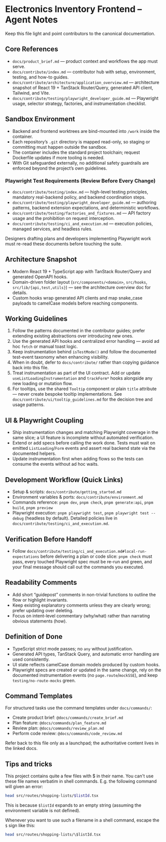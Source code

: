 # Electronics Inventory Frontend – Agent Notes

Keep this file light and point contributors to the canonical documentation.

## Core References

- `docs/product_brief.md` — product context and workflows the app must serve.
- `docs/contribute/index.md` — contributor hub with setup, environment, testing, and how-to guides.
- `docs/contribute/architecture/application_overview.md` — architecture snapshot of React 19 + TanStack Router/Query, generated API client, Tailwind, and Vite.
- `docs/contribute/testing/playwright_developer_guide.md` — Playwright usage, selector strategy, factories, and instrumentation checklist.

## Sandbox Environment

- Backend and frontend worktrees are bind-mounted into `/work` inside the container.
- Each repository’s `.git` directory is mapped read-only, so staging or committing must happen outside the sandbox.
- The container includes the standard project toolchain; request Dockerfile updates if more tooling is needed.
- With Git safeguarded externally, no additional safety guardrails are enforced beyond the project’s own guidelines.

### Playwright Test Requirements (Review Before Every Change)

- `docs/contribute/testing/index.md` — high-level testing principles, mandatory real-backend policy, and backend coordination steps.
- `docs/contribute/testing/playwright_developer_guide.md` — authoring patterns, backend extension expectations, and deterministic workflows.
- `docs/contribute/testing/factories_and_fixtures.md` — API factory usage and the prohibition on request interception.
- `docs/contribute/testing/ci_and_execution.md` — execution policies, managed services, and headless rules.

Designers drafting plans and developers implementing Playwright work must re-read these documents before touching the suite.

## Architecture Snapshot

- Modern React 19 + TypeScript app with TanStack Router/Query and generated OpenAPI hooks.
- Domain-driven folder layout (`src/components/<domain>`, `src/hooks`, `src/lib/{api,test,utils}`) — see the architecture overview doc for details.
- Custom hooks wrap generated API clients and map snake_case payloads to camelCase models before reaching components.

## Working Guidelines

1. Follow the patterns documented in the contributor guides; prefer extending existing abstractions over introducing new ones.
2. Use the generated API hooks and centralized error handling — avoid ad hoc `fetch` or manual toast logic.
3. Keep instrumentation behind `isTestMode()` and follow the documented test-event taxonomy when enhancing visibility.
4. When in doubt, defer to `docs/contribute/` rather than copying guidance back into this file.
5. Treat instrumentation as part of the UI contract. Add or update `useListLoadingInstrumentation` and `trackForm*` hooks alongside any new loading or mutation flow.
6. For tooltips, use the shared `Tooltip` component or plain `title` attribute — never create bespoke tooltip implementations. See `docs/contribute/ui/tooltip_guidelines.md` for the decision tree and usage patterns.

## UI & Playwright Coupling

- Ship instrumentation changes and matching Playwright coverage in the same slice; a UI feature is incomplete without automated verification.
- Extend or add specs before calling the work done. Tests must wait on emitted `ListLoading`/`Form` events and assert real backend state via the documented helpers.
- Update instrumentation first when adding flows so the tests can consume the events without ad hoc waits.


## Development Workflow (Quick Links)

- Setup & scripts: `docs/contribute/getting_started.md`
- Environment variables & ports: `docs/contribute/environment.md`
- Commands reference: `pnpm dev`, `pnpm check`, `pnpm generate:api`, `pnpm build`, `pnpm preview`
- Playwright execution: `pnpm playwright test`, `pnpm playwright test --debug` (headless by default). Detailed policies live in `docs/contribute/testing/ci_and_execution.md`.

## Verification Before Handoff

- Follow `docs/contribute/testing/ci_and_execution.md#local-run-expectations` before delivering a plan or code slice: `pnpm check` must pass, every touched Playwright spec must be re-run and green, and your final message should call out the commands you executed.

## Readability Comments

- Add short “guidepost” comments in non-trivial functions to outline the flow or highlight invariants.
- Keep existing explanatory comments unless they are clearly wrong; prefer updating over deleting.
- Focus on intent-level commentary (why/what) rather than narrating obvious statements (how).

## Definition of Done

- TypeScript strict mode passes; no `any` without justification.
- Generated API types, TanStack Query, and automatic error handling are used consistently.
- UI state reflects camelCase domain models produced by custom hooks.
- Playwright specs are created or updated in the same change, rely on the documented instrumentation events (no `page.route`/`mockSSE`), and keep `testing/no-route-mocks` green.

## Command Templates

For structured tasks use the command templates under `docs/commands/`:
- Create product brief: `@docs/commands/create_brief.md`
- Plan feature: `@docs/commands/plan_feature.md`
- Review plan: `@docs/commands/review_plan.md`
- Perform code review: `@docs/commands/code_review.md`

Refer back to this file only as a launchpad; the authoritative content lives in the linked docs.

## Tips and tricks

This project contains quite a few files with $ in their name. You can't use these file names verbatim in shell commands. E.g. the following command will given an error:

```bash
head src/routes/shopping-lists/$listId.tsx
```

This is because `$listId` expands to an empty string (assuming the environment variable is not defined).

Whenever you want to use such a filename in a shell command, escape the `$` sign like this:

```bash
head src/routes/shopping-lists/\$listId.tsx
```
